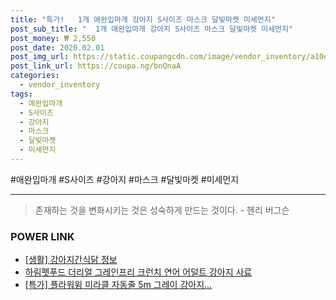 ```yaml
--- 
title: "특가!   1개 애완입마개 강아지 S사이즈 마스크 달빛마켓 미세먼지" 
post_sub_title: "  1개 애완입마개 강아지 S사이즈 마스크 달빛마켓 미세먼지" 
post_money: ₩ 2,550 
post_date: 2020.02.01 
post_img_url: https://static.coupangcdn.com/image/vendor_inventory/a10e/5fabf4a308513ea0b4b12c926bb4c4e88acde8aaf70a3781d669e327b9e5.jpg 
post_link_url: https://coupa.ng/bnQnaA 
categories: 
  - vendor_inventory 
tags: 
  - 애완입마개 
  - S사이즈 
  - 강아지 
  - 마스크 
  - 달빛마켓 
  - 미세먼지 
--- 
```

  #애완입마개 #S사이즈 #강아지 #마스크 #달빛마켓 #미세먼지 
<hr> 

> 존재하는 것을 변화시키는 것은 성숙하게 만드는 것이다. - 헨리 버그슨 


### POWER LINK

* <a href="https://blog.naver.com/sakai111/221768229925" target="_blank"> [생활] 강아지간식닭 정보 </a>
* <a href="https://blog.naver.com/fasyy4321/221790619426" target="_blank">하림펫푸드 더리얼 그레인프리 크런치 연어 어덜트 강아지 사료</a>
* <a href="https://blog.naver.com/sakai111/221787872465" target="_blank">[특가] 플라워윙 미라클 자동줄 5m 그레이 강아지...</a>
